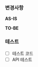 ### 변경사항
<!-- 이 PR에서 어떤점들이 변경되었는지 기술. 가급적이면 as-is, to-be를 활용해서 작성  -->
**AS-IS**

**TO-BE**

### 테스트
<!-- 본 변경사항이 테스트가 되었는지 기술해주세요 --> 
- [ ] 테스트 코드
- [ ] API 테스트 